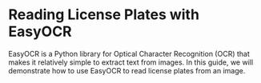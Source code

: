 # Reading License Plates with EasyOCR

EasyOCR is a Python library for Optical Character Recognition (OCR) that makes it relatively simple to extract text from images. In this guide, we will demonstrate how to use EasyOCR to read license plates from an image.


